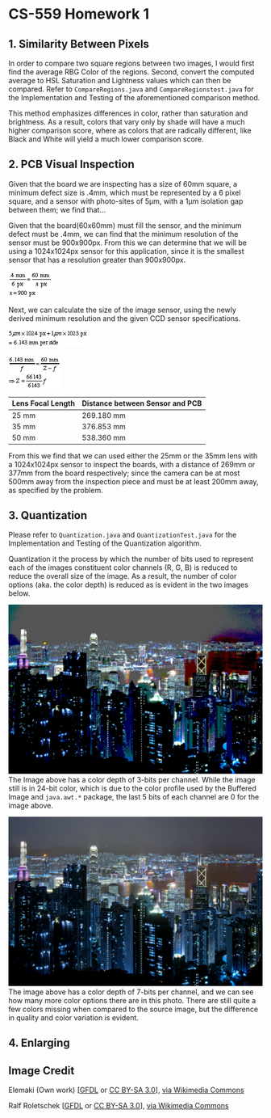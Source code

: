 CS-559 Homework 1
=================

## 1. Similarity Between Pixels
In order to compare two square regions between two images, I would first find the average RBG Color of the regions. Second, convert the computed average to HSL Saturation and Lightness values which can then be compared. Refer to `CompareRegions.java` and `CompareRegionstest.java` for the Implementation and Testing of the aforementioned comparison method.

This method emphasizes differences in color, rather than saturation and brightness. As a result, colors that vary only by shade will have a much higher comparison score, where as colors that are radically different, like Black and White will yield a much lower comparison score.

## 2. PCB Visual Inspection
Given that the board we are inspecting has a size of 60mm square, a minimum defect size is .4mm, which must be represented by a 6 pixel square, and a sensor with photo-sites of 5μm, with a 1μm isolation gap between them; we find that...

Given that the board(60x60mm) must fill the sensor, and the minimum defect must be .4mm, we can find that the minimum resolution of the sensor must be 900x900px. From this we can determine that we will be using a 1024x1024px sensor for this application, since it is the smallest sensor that has a resolution greater than 900x900px.

![](output/Eqn1.gif)

Next, we can calculate the size of the image sensor, using the newly derived minimum resolution and the given CCD sensor specifications.

![](output/Eqn2.gif)

![](output/Eqn3.gif)

| Lens Focal Length | Distance between Sensor and PCB |
| :---------------- | :------------------------------ |
| 25 mm             | 269.180 mm                      |
| 35 mm             | 376.853 mm                      |
| 50 mm             | 538.360 mm                      |

From this we find that we can used either the 25mm or the 35mm lens with a 1024x1024px sensor to inspect the boards, with a distance of 269mm or 377mm from the board respectively; since the camera can be at most 500mm away from the inspection piece and must be at least 200mm away, as specified by the problem.

## 3. Quantization
Please refer to `Quantization.java` and `QuantizationTest.java` for the Implementation and Testing of the Quantization algorithm.

Quantization it the process by which the number of bits used to represent each of the images constituent color channels (R, G, B) is reduced to reduce the overall size of the image. As a result, the number of color options (aka. the color depth) is reduced as is evident in the two images below.

![Quantized Image with Low Color Depth](output/quantize_low.jpg)
The Image above has a color depth of 3-bits per channel. While the image still is in 24-bit color, which is due to the color profile used by the Buffered Image and `java.awt.*` package, the last 5 bits of each channel are 0 for the image above.

![Quantized Image with Higher Color Depth](output/quantize_high.jpg)
The image above has a color depth of 7-bits per channel, and we can see how many more color options there are in this photo. There are still quite a few colors missing when compared to the source image, but the difference in quality and color variation is evident.

## 4. Enlarging



## Image Credit
Elemaki (Own work) [[GFDL](http://www.gnu.org/copyleft/fdl.html) or [CC BY-SA 3.0](http://creativecommons.org/licenses/by-sa/3.0)], [via Wikimedia Commons](https://commons.wikimedia.org/wiki/File%3A02.Trinidad_(59).JPG)  

Ralf Roletschek [[GFDL](http://www.gnu.org/copyleft/fdl.html) or [CC BY-SA 3.0](http://creativecommons.org/licenses/by-sa/3.0)], [via Wikimedia Commons](https://commons.wikimedia.org/wiki/File%3A13-08-09-peak-by-RalfR-01.jpg)
